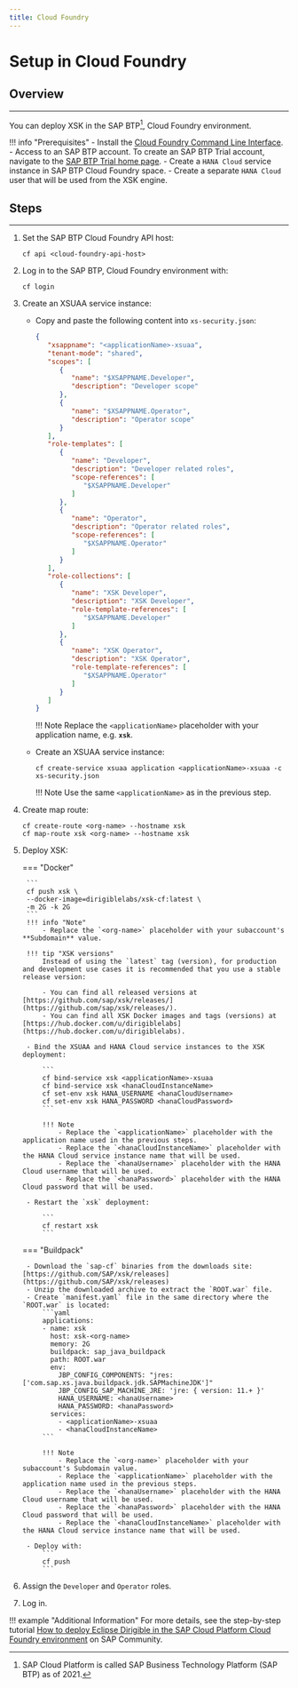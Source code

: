 ```yaml
---
title: Cloud Foundry
---
```


Setup in Cloud Foundry
===

## Overview
---

You can deploy XSK in the SAP BTP[^1], Cloud Foundry environment.

[^1]: SAP Cloud Platform is called SAP Business Technology Platform (SAP BTP) as of 2021.
    
!!! info "Prerequisites"
    - Install the [Cloud Foundry Command Line Interface](http://docs.cloudfoundry.org/devguide/installcf/install-go-cli.html).
    - Access to an SAP BTP account. To create an SAP BTP Trial account, navigate to the [SAP BTP Trial home page](https://account.hanatrial.ondemand.com/).
    - Create a `HANA Cloud` service instance in SAP BTP Cloud Foundry space.
    - Create a separate `HANA Cloud` user that will be used from the XSK engine.

## Steps
---

1. Set the SAP BTP Cloud Foundry API host:

    ```
    cf api <cloud-foundry-api-host>
    ```

1. Log in to the SAP BTP, Cloud Foundry environment with:

    ```
    cf login
    ```

1. Create an XSUAA service instance:

    - Copy and paste the following content into `xs-security.json`:

        ```json
        {
           "xsappname": "<applicationName>-xsuaa",
           "tenant-mode": "shared",
           "scopes": [
              {
                 "name": "$XSAPPNAME.Developer",
                 "description": "Developer scope"
              },
              {
                 "name": "$XSAPPNAME.Operator",
                 "description": "Operator scope"
              }
           ],
           "role-templates": [
              {
                 "name": "Developer",
                 "description": "Developer related roles",
                 "scope-references": [
                    "$XSAPPNAME.Developer"
                 ]
              },
              {
                 "name": "Operator",
                 "description": "Operator related roles",
                 "scope-references": [
                    "$XSAPPNAME.Operator"
                 ]
              }
           ],
           "role-collections": [
              {
                 "name": "XSK Developer",
                 "description": "XSK Developer",
                 "role-template-references": [
                    "$XSAPPNAME.Developer"
                 ]
              },
              {
                 "name": "XSK Operator",
                 "description": "XSK Operator",
                 "role-template-references": [
                    "$XSAPPNAME.Operator"
                 ]
              }
           ]
        }
        ```

        !!! Note
            Replace the `<applicationName>` placeholder with your application name, e.g. **`xsk`**.

    - Create an XSUAA service instance:

        ```
        cf create-service xsuaa application <applicationName>-xsuaa -c xs-security.json
        ```

        !!! Note
            Use the same `<applicationName>` as in the previous step.

1. Create map route:
      ```
      cf create-route <org-name> --hostname xsk 
      cf map-route xsk <org-name> --hostname xsk
      ```

1. Deploy XSK:


    === "Docker"

        ```
        cf push xsk \
        --docker-image=dirigiblelabs/xsk-cf:latest \
        -m 2G -k 2G
        ```
        !!! info "Note"
            - Replace the `<org-name>` placeholder with your subaccount's **Subdomain** value.
            
        !!! tip "XSK versions"
            Instead of using the `latest` tag (version), for production and development use cases it is recommended that you use a stable release version:
            
            - You can find all released versions at [https://github.com/sap/xsk/releases/](https://github.com/sap/xsk/releases/).
            - You can find all XSK Docker images and tags (versions) at [https://hub.docker.com/u/dirigiblelabs](https://hub.docker.com/u/dirigiblelabs).

        - Bind the XSUAA and HANA Cloud service instances to the XSK deployment:

            ```
            cf bind-service xsk <applicationName>-xsuaa
            cf bind-service xsk <hanaCloudInstanceName>
            cf set-env xsk HANA_USERNAME <hanaCloudUsername>
            cf set-env xsk HANA_PASSWORD <hanaCloudPassword>
            ```

            !!! Note
                - Replace the `<applicationName>` placeholder with the application name used in the previous steps.
                - Replace the `<hanaCloudInstanceName>` placeholder with the HANA Cloud service instance name that will be used.
                - Replace the `<hanaUsername>` placeholder with the HANA Cloud username that will be used.
                - Replace the `<hanaPassword>` placeholder with the HANA Cloud password that will be used.

        - Restart the `xsk` deployment:

            ```
            cf restart xsk
            ```

    === "Buildpack"

        - Download the `sap-cf` binaries from the downloads site: [https://github.com/SAP/xsk/releases](https://github.com/SAP/xsk/releases)
        - Unzip the downloaded archive to extract the `ROOT.war` file.
        - Create `manifest.yaml` file in the same directory where the `ROOT.war` is located:
            ```yaml
            applications:
            - name: xsk
              host: xsk-<org-name>
              memory: 2G
              buildpack: sap_java_buildpack
              path: ROOT.war
              env:
                JBP_CONFIG_COMPONENTS: "jres: ['com.sap.xs.java.buildpack.jdk.SAPMachineJDK']"
                JBP_CONFIG_SAP_MACHINE_JRE: 'jre: { version: 11.+ }'
                HANA_USERNAME: <hanaUsername>
                HANA_PASSWORD: <hanaPassword>
              services:
                - <applicationName>-xsuaa
                - <hanaCloudInstanceName>
            ```

            !!! Note
                - Replace the `<org-name>` placeholder with your subaccount's Subdomain value.
                - Replace the `<applicationName>` placeholder with the application name used in the previous steps.
                - Replace the `<hanaUsername>` placeholder with the HANA Cloud username that will be used.
                - Replace the `<hanaPassword>` placeholder with the HANA Cloud password that will be used.
                - Replace the `<hanaCloudInstanceName>` placeholder with the HANA Cloud service instance name that will be used.

        - Deploy with:
            ```
            cf push
            ```

1. Assign the `Developer` and `Operator` roles.

1. Log in.

!!! example "Additional Information"
    For more details, see the step-by-step tutorial [How to deploy Eclipse Dirigible in the SAP Cloud Platform Cloud Foundry environment](https://blogs.sap.com/2020/03/15/how-to-deploy-eclipse-dirigible-in-the-sap-cloud-platform-cloud-foundry-environment/) on SAP Community.
